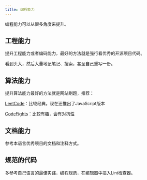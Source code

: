 ```yaml
---
title: 编程能力
---
```


编程能力可以从很多角度来提升。

## 工程能力

提升工程能力或者编码能力，最好的方法就是强行看优秀的开源项目代码。

看到头大，然后大量地记笔记、搜索，甚至自己重写一份。

## 算法能力

提升算法能力最好的方法就是网站刷题，推荐：

[LeetCode](https://leetcode.com/)：比较经典，现在还推出了JavaScript版本

[CodeFights](https://codefights.com/)：比较有趣，会有对抗性

## 文档能力

参考本语言优秀项目的文档和注释方式。

## 规范的代码

多参考自己语言的最佳实践，编程规范，在编辑器中插入Lint检查器。